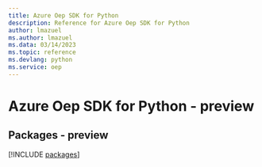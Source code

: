 ```yaml
---
title: Azure Oep SDK for Python
description: Reference for Azure Oep SDK for Python
author: lmazuel
ms.author: lmazuel
ms.data: 03/14/2023
ms.topic: reference
ms.devlang: python
ms.service: oep
---
```

# Azure Oep SDK for Python - preview
## Packages - preview
[!INCLUDE [packages](oep-index.md)]